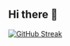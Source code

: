## Hi there 👋

<div align="left">
  <a href="https://git.io/streak-stats"><img src="https://streak-stats.demolab.com?user=irfanghapar&theme=dark&border_radius=2.9&border=585858" alt="GitHub Streak" /></a>
</div>
<div>
    <a href="https://github-readme-stats.vercel.app/api?username=irfanghapar&show_icons=true&theme=radical"
</div>

###
